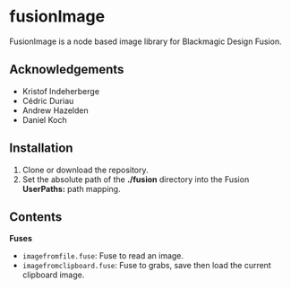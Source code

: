 # fusionImage

FusionImage is a node based image library for Blackmagic Design Fusion.

## Acknowledgements

- Kristof Indeherberge
- Cédric Duriau
- Andrew Hazelden
- Daniel Koch

## Installation

1. Clone or download the repository.
2. Set the absolute path of the **./fusion** directory into the Fusion
   **UserPaths:** path mapping.

## Contents

**Fuses**

- `imagefromfile.fuse`: Fuse to read an image.
- `imagefromclipboard.fuse`: Fuse to grabs, save then load the current clipboard image.
